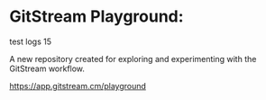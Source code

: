 # GitStream Playground:

test logs 15

A new repository created for exploring and experimenting with the GitStream workflow.

https://app.gitstream.cm/playground
